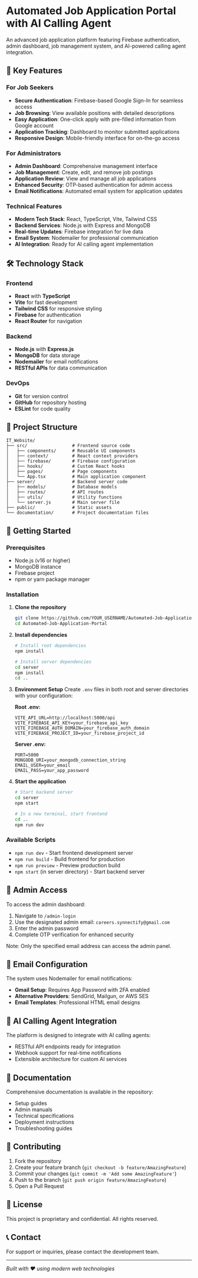 # Automated Job Application Portal with AI Calling Agent

An advanced job application platform featuring Firebase authentication, admin dashboard, job management system, and AI-powered calling agent integration.

## 🌟 Key Features

### For Job Seekers
- **Secure Authentication**: Firebase-based Google Sign-In for seamless access
- **Job Browsing**: View available positions with detailed descriptions
- **Easy Application**: One-click apply with pre-filled information from Google account
- **Application Tracking**: Dashboard to monitor submitted applications
- **Responsive Design**: Mobile-friendly interface for on-the-go access

### For Administrators
- **Admin Dashboard**: Comprehensive management interface
- **Job Management**: Create, edit, and remove job postings
- **Application Review**: View and manage all job applications
- **Enhanced Security**: OTP-based authentication for admin access
- **Email Notifications**: Automated email system for application updates

### Technical Features
- **Modern Tech Stack**: React, TypeScript, Vite, Tailwind CSS
- **Backend Services**: Node.js with Express and MongoDB
- **Real-time Updates**: Firebase integration for live data
- **Email System**: Nodemailer for professional communication
- **AI Integration**: Ready for AI calling agent implementation

## 🛠️ Technology Stack

### Frontend
- **React** with **TypeScript**
- **Vite** for fast development
- **Tailwind CSS** for responsive styling
- **Firebase** for authentication
- **React Router** for navigation

### Backend
- **Node.js** with **Express.js**
- **MongoDB** for data storage
- **Nodemailer** for email notifications
- **RESTful APIs** for data communication

### DevOps
- **Git** for version control
- **GitHub** for repository hosting
- **ESLint** for code quality

## 📁 Project Structure

```
IT_Website/
├── src/                 # Frontend source code
│   ├── components/      # Reusable UI components
│   ├── context/         # React context providers
│   ├── firebase/        # Firebase configuration
│   ├── hooks/           # Custom React hooks
│   ├── pages/           # Page components
│   └── App.tsx          # Main application component
├── server/              # Backend server code
│   ├── models/          # Database models
│   ├── routes/          # API routes
│   ├── utils/           # Utility functions
│   └── server.js        # Main server file
├── public/              # Static assets
└── documentation/       # Project documentation files
```

## 🚀 Getting Started

### Prerequisites
- Node.js (v16 or higher)
- MongoDB instance
- Firebase project
- npm or yarn package manager

### Installation

1. **Clone the repository**
   ```bash
   git clone https://github.com/YOUR_USERNAME/Automated-Job-Application-Portal.git
   cd Automated-Job-Application-Portal
   ```

2. **Install dependencies**
   ```bash
   # Install root dependencies
   npm install
   
   # Install server dependencies
   cd server
   npm install
   cd ..
   ```

3. **Environment Setup**
   Create `.env` files in both root and server directories with your configuration:
   
   **Root .env:**
   ```
   VITE_API_URL=http://localhost:5000/api
   VITE_FIREBASE_API_KEY=your_firebase_api_key
   VITE_FIREBASE_AUTH_DOMAIN=your_firebase_auth_domain
   VITE_FIREBASE_PROJECT_ID=your_firebase_project_id
   ```

   **Server .env:**
   ```
   PORT=5000
   MONGODB_URI=your_mongodb_connection_string
   EMAIL_USER=your_email
   EMAIL_PASS=your_app_password
   ```

4. **Start the application**
   ```bash
   # Start backend server
   cd server
   npm start
   
   # In a new terminal, start frontend
   cd ..
   npm run dev
   ```

### Available Scripts
- `npm run dev` - Start frontend development server
- `npm run build` - Build frontend for production
- `npm run preview` - Preview production build
- `npm start` (in server directory) - Start backend server

## 🔐 Admin Access

To access the admin dashboard:
1. Navigate to `/admin-login`
2. Use the designated admin email: `careers.synnectify@gmail.com`
3. Enter the admin password
4. Complete OTP verification for enhanced security

Note: Only the specified email address can access the admin panel.

## 📧 Email Configuration

The system uses Nodemailer for email notifications:
- **Gmail Setup**: Requires App Password with 2FA enabled
- **Alternative Providers**: SendGrid, Mailgun, or AWS SES
- **Email Templates**: Professional HTML email designs

## 🤖 AI Calling Agent Integration

The platform is designed to integrate with AI calling agents:
- RESTful API endpoints ready for integration
- Webhook support for real-time notifications
- Extensible architecture for custom AI services

## 📄 Documentation

Comprehensive documentation is available in the repository:
- Setup guides
- Admin manuals
- Technical specifications
- Deployment instructions
- Troubleshooting guides

## 🤝 Contributing

1. Fork the repository
2. Create your feature branch (`git checkout -b feature/AmazingFeature`)
3. Commit your changes (`git commit -m 'Add some AmazingFeature'`)
4. Push to the branch (`git push origin feature/AmazingFeature`)
5. Open a Pull Request

## 📝 License

This project is proprietary and confidential. All rights reserved.

## 📞 Contact

For support or inquiries, please contact the development team.

---

*Built with ❤️ using modern web technologies*